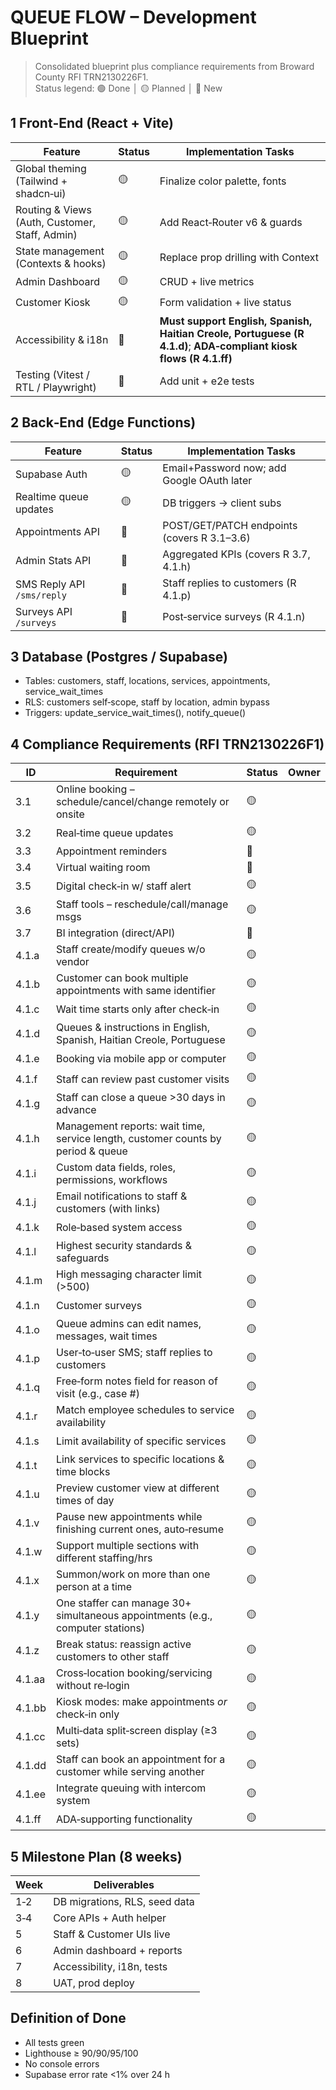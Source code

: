 
# QUEUE FLOW – Development Blueprint

> Consolidated blueprint plus compliance requirements from Broward County
> RFI TRN2130226F1.  
> Status legend: 🟢 Done │ 🟡 Planned │ 🔴 New

## 1  Front‑End (React + Vite)

| Feature | Status | Implementation Tasks |
|---------|--------|----------------------|
| Global theming (Tailwind + shadcn‑ui) | 🟡 | Finalize color palette, fonts |
| Routing & Views (Auth, Customer, Staff, Admin) | 🟡 | Add React‑Router v6 & guards |
| State management (Contexts & hooks) | 🟡 | Replace prop drilling with Context |
| Admin Dashboard | 🟡 | CRUD + live metrics |
| Customer Kiosk | 🟡 | Form validation + live status |
| Accessibility & i18n | 🔴 | **Must support English, Spanish, Haitian Creole, Portuguese (R 4.1.d)**; **ADA‑compliant kiosk flows (R 4.1.ff)** |
| Testing (Vitest / RTL / Playwright) | 🔴 | Add unit + e2e tests |

## 2  Back‑End (Edge Functions)

| Feature | Status | Implementation Tasks |
|---------|--------|----------------------|
| Supabase Auth | 🟡 | Email+Password now; add Google OAuth later |
| Realtime queue updates | 🟡 | DB triggers → client subs |
| Appointments API | 🔴 | POST/GET/PATCH endpoints (covers R 3.1–3.6) |
| Admin Stats API | 🔴 | Aggregated KPIs (covers R 3.7, 4.1.h) |
| SMS Reply API `/sms/reply` | 🔴 | Staff replies to customers (R 4.1.p) |
| Surveys API `/surveys` | 🔴 | Post‑service surveys (R 4.1.n) |

## 3  Database (Postgres / Supabase)

* Tables: customers, staff, locations, services, appointments, service_wait_times  
* RLS: customers self‑scope, staff by location, admin bypass  
* Triggers: update_service_wait_times(), notify_queue()

## 4  Compliance Requirements (RFI TRN2130226F1)

| ID | Requirement | Status | Owner |
|----|-------------|--------|-------|
| 3.1 | Online booking – schedule/cancel/change remotely or onsite | 🟡 | |
| 3.2 | Real‑time queue updates | 🟡 | |
| 3.3 | Appointment reminders | 🔴 | |
| 3.4 | Virtual waiting room | 🔴 | |
| 3.5 | Digital check‑in w/ staff alert | 🟡 | |
| 3.6 | Staff tools – reschedule/call/manage msgs | 🟡 | |
| 3.7 | BI integration (direct/API) | 🔴 | |
| 4.1.a | Staff create/modify queues w/o vendor | 🟡 | |
| 4.1.b | Customer can book multiple appointments with same identifier | 🟡 | |
| 4.1.c | Wait time starts only after check‑in | 🟡 | |
| 4.1.d | Queues & instructions in English, Spanish, Haitian Creole, Portuguese | 🟡 | |
| 4.1.e | Booking via mobile app or computer | 🟡 | |
| 4.1.f | Staff can review past customer visits | 🟡 | |
| 4.1.g | Staff can close a queue >30 days in advance | 🟡 | |
| 4.1.h | Management reports: wait time, service length, customer counts by period & queue | 🟡 | |
| 4.1.i | Custom data fields, roles, permissions, workflows | 🟡 | |
| 4.1.j | Email notifications to staff & customers (with links) | 🟡 | |
| 4.1.k | Role‑based system access | 🟡 | |
| 4.1.l | Highest security standards & safeguards | 🟡 | |
| 4.1.m | High messaging character limit (>500) | 🟡 | |
| 4.1.n | Customer surveys | 🟡 | |
| 4.1.o | Queue admins can edit names, messages, wait times | 🟡 | |
| 4.1.p | User‑to‑user SMS; staff replies to customers | 🟡 | |
| 4.1.q | Free‑form notes field for reason of visit (e.g., case #) | 🟡 | |
| 4.1.r | Match employee schedules to service availability | 🟡 | |
| 4.1.s | Limit availability of specific services | 🟡 | |
| 4.1.t | Link services to specific locations & time blocks | 🟡 | |
| 4.1.u | Preview customer view at different times of day | 🟡 | |
| 4.1.v | Pause new appointments while finishing current ones, auto‑resume | 🟡 | |
| 4.1.w | Support multiple sections with different staffing/hrs | 🟡 | |
| 4.1.x | Summon/work on more than one person at a time | 🟡 | |
| 4.1.y | One staffer can manage 30+ simultaneous appointments (e.g., computer stations) | 🟡 | |
| 4.1.z | Break status: reassign active customers to other staff | 🟡 | |
| 4.1.aa | Cross‑location booking/servicing without re‑login | 🟡 | |
| 4.1.bb | Kiosk modes: make appointments *or* check‑in only | 🟡 | |
| 4.1.cc | Multi‑data split‑screen display (≥3 sets) | 🟡 | |
| 4.1.dd | Staff can book an appointment for a customer while serving another | 🟡 | |
| 4.1.ee | Integrate queuing with intercom system | 🟡 | |
| 4.1.ff | ADA‑supporting functionality | 🟡 | |

## 5  Milestone Plan (8 weeks)

| Week | Deliverables |
|------|--------------|
| 1‑2 | DB migrations, RLS, seed data |
| 3‑4 | Core APIs + Auth helper |
| 5   | Staff & Customer UIs live |
| 6   | Admin dashboard + reports |
| 7   | Accessibility, i18n, tests |
| 8   | UAT, prod deploy |

## Definition of Done

* All tests green  
* Lighthouse ≥ 90/90/95/100  
* No console errors  
* Supabase error rate <1% over 24 h
